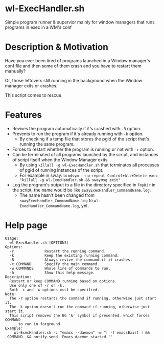 # wl-ExecHandler.sh
Simple program runner & supervior mainly for window managers that runs programs in exec in a WM's conf

# Description & Motivation

Have you ever been tired of programs launched in a Window manager's conf file and then some of them crash and you have to restart them manually?

Or, those leftovers still running in the background when the Window manager exits or crashes.

This script comes to rescue.

# Features
- Revives the program automatically if it's crashed with `-R` option.
- Prevents to run the program if it's already running with `-k` option.
  - By checking if a temp file that stores the pgid of the script that's running the same program.    
- Forces to restart whether the program is running or not with `-r` option.
- Can be terminated of all programs launched by the script, and instances of script itself when the Window Manager exits
  - By using `killall -g wl-ExecHandler.sh` that terminates all processes of pgid of running instances of the script.
  - For example in sway: `bindsym --no-repeat Control+Alt+Delete exec "killall -g wl-ExecHandler.sh && swaymsg exit"`
- Log the program's output to a file in the directory specified in `TmpDir` in the script, the name would be like `swayExecHandler_CommandName.log`.
  - The name hasn't been changed from `swayExecHandler_CommandName.log` to `wl-ExecHandler_CommandName.log`, yet.

# Help page
```
Usage:
  wl-ExecHandler.sh [OPTIONS]
Options:
  -r              Restart the running command.
  -k              Keep the existing running command.
  -R              Always revive the command if it crashes.
  -c COMMAND      Specify the main command.
  -w COMMANDS     Whole line of commands to run.
  -h              Show this help message.
Description:
  Restart or keep COMMAND running based on options.
  Use only one of -r or -k.
  Both -c and -w options must be specified.
Note:
  The -r option restarts the command if running, otherwise just start it.
  The -k option doesn't run the command if running, otherwise just start it.
  This script removes the BG '&' symbol if presented, which forces COMMAND
    , to run in forground.
Example:
    wl-ExecHandler.sh -c "emacs --daemon" -w "[ -f emacsExist ] && _COMMAND_ && notify-send 'Emacs daemon started.'"
```
